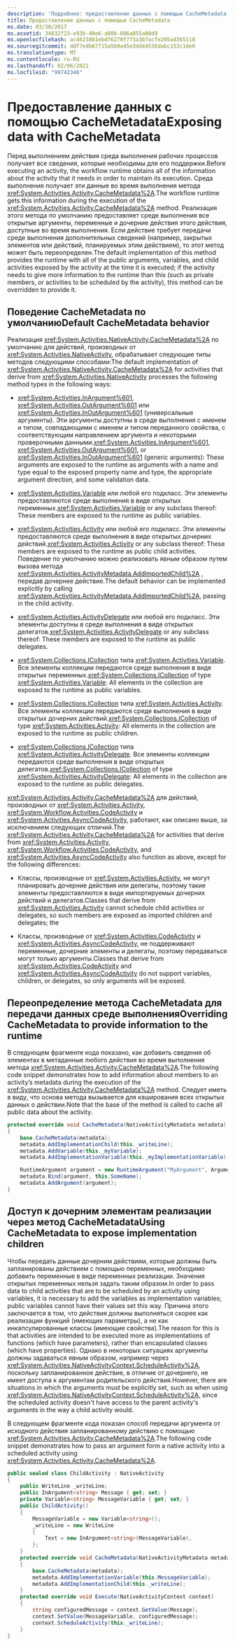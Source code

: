 ```yaml
---
description: 'Подробнее: предоставление данных с помощью CacheMetadata'
title: Предоставление данных с помощью CacheMetadata
ms.date: 03/30/2017
ms.assetid: 34832f23-e93b-40e6-a80b-606a855a00d9
ms.openlocfilehash: ac4623881ebd76270f773a3b7acfe205ad365118
ms.sourcegitcommit: ddf7edb67715a5b9a45e3dd44536dabc153c1de0
ms.translationtype: MT
ms.contentlocale: ru-RU
ms.lasthandoff: 02/06/2021
ms.locfileid: "99742346"
---
```

# <a name="exposing-data-with-cachemetadata"></a><span data-ttu-id="f866a-103">Предоставление данных с помощью CacheMetadata</span><span class="sxs-lookup"><span data-stu-id="f866a-103">Exposing data with CacheMetadata</span></span>

<span data-ttu-id="f866a-104">Перед выполнением действия среда выполнения рабочих процессов получает все сведения, которые необходимы для его поддержки.</span><span class="sxs-lookup"><span data-stu-id="f866a-104">Before executing an activity, the workflow runtime obtains all of the information about the activity that it needs in order to maintain its execution.</span></span> <span data-ttu-id="f866a-105">Среда выполнения получает эти данные во время выполнения метода <xref:System.Activities.Activity.CacheMetadata%2A>.</span><span class="sxs-lookup"><span data-stu-id="f866a-105">The workflow runtime gets this information during the execution of the <xref:System.Activities.Activity.CacheMetadata%2A> method.</span></span> <span data-ttu-id="f866a-106">Реализация этого метода по умолчанию предоставляет среде выполнения все открытые аргументы, переменные и дочерние действия этого действия, доступные во время выполнения. Если действие требует передачи среде выполнения дополнительных сведений (например, закрытых элементов или действий, планируемых этим действием), то этот метод может быть переопределен.</span><span class="sxs-lookup"><span data-stu-id="f866a-106">The default implementation of this method provides the runtime with all of the public arguments, variables, and child activities exposed by the activity at the time it is executed; if the activity needs to give more information to the runtime than this (such as private members, or activities to be scheduled by the activity), this method can be overridden to provide it.</span></span>

## <a name="default-cachemetadata-behavior"></a><span data-ttu-id="f866a-107">Поведение CacheMetadata по умолчанию</span><span class="sxs-lookup"><span data-stu-id="f866a-107">Default CacheMetadata behavior</span></span>

<span data-ttu-id="f866a-108">Реализация <xref:System.Activities.NativeActivity.CacheMetadata%2A> по умолчанию для действий, производных от <xref:System.Activities.NativeActivity>, обрабатывает следующие типы методов следующими способами:</span><span class="sxs-lookup"><span data-stu-id="f866a-108">The default implementation of <xref:System.Activities.NativeActivity.CacheMetadata%2A> for activities that derive from <xref:System.Activities.NativeActivity> processes the following method types in the following ways:</span></span>

- <span data-ttu-id="f866a-109"><xref:System.Activities.InArgument%601>, <xref:System.Activities.OutArgument%601> или <xref:System.Activities.InOutArgument%601> (универсальные аргументы). Эти аргументы доступны в среде выполнения с именем и типом, совпадающими с именем и типом переданного свойства, с соответствующим направлением аргумента и некоторыми проверочными данными.</span><span class="sxs-lookup"><span data-stu-id="f866a-109"><xref:System.Activities.InArgument%601>, <xref:System.Activities.OutArgument%601>, or <xref:System.Activities.InOutArgument%601> (generic arguments): These arguments are exposed to the runtime as arguments with a name and type equal to the exposed property name and type, the appropriate argument direction, and some validation data.</span></span>

- <span data-ttu-id="f866a-110"><xref:System.Activities.Variable> или любой его подкласс. Эти элементы предоставляются среде выполнения в виде открытых переменных.</span><span class="sxs-lookup"><span data-stu-id="f866a-110"><xref:System.Activities.Variable> or any subclass thereof: These members are exposed to the runtime as public variables.</span></span>

- <span data-ttu-id="f866a-111"><xref:System.Activities.Activity> или любой его подкласс. Эти элементы предоставляются среде выполнения в виде открытых дочерних действий.</span><span class="sxs-lookup"><span data-stu-id="f866a-111"><xref:System.Activities.Activity> or any subclass thereof: These members are exposed to the runtime as public child activities.</span></span> <span data-ttu-id="f866a-112">Поведение по умолчанию можно реализовать явным образом путем вызова метода <xref:System.Activities.ActivityMetadata.AddImportedChild%2A> , передав дочернее действие.</span><span class="sxs-lookup"><span data-stu-id="f866a-112">The default behavior can be implemented explicitly by calling <xref:System.Activities.ActivityMetadata.AddImportedChild%2A>, passing in the child activity.</span></span>

- <span data-ttu-id="f866a-113"><xref:System.Activities.ActivityDelegate> или любой его подкласс. Эти элементы доступны в среде выполнения в виде открытых делегатов.</span><span class="sxs-lookup"><span data-stu-id="f866a-113"><xref:System.Activities.ActivityDelegate> or any subclass thereof: These members are exposed to the runtime as public delegates.</span></span>

- <span data-ttu-id="f866a-114"><xref:System.Collections.ICollection> типа <xref:System.Activities.Variable>. Все элементы коллекции передаются среде выполнения в виде открытых переменных.</span><span class="sxs-lookup"><span data-stu-id="f866a-114"><xref:System.Collections.ICollection> of type <xref:System.Activities.Variable>: All elements in the collection are exposed to the runtime as public variables.</span></span>

- <span data-ttu-id="f866a-115"><xref:System.Collections.ICollection> типа <xref:System.Activities.Activity>. Все элементы коллекции передаются среде выполнения в виде открытых дочерних действий.</span><span class="sxs-lookup"><span data-stu-id="f866a-115"><xref:System.Collections.ICollection> of type <xref:System.Activities.Activity>: All elements in the collection are exposed to the runtime as public children.</span></span>

- <span data-ttu-id="f866a-116"><xref:System.Collections.ICollection> типа <xref:System.Activities.ActivityDelegate>. Все элементы коллекции передаются среде выполнения в виде открытых делегатов.</span><span class="sxs-lookup"><span data-stu-id="f866a-116"><xref:System.Collections.ICollection> of type <xref:System.Activities.ActivityDelegate>: All elements in the collection are exposed to the runtime as public delegates.</span></span>

<span data-ttu-id="f866a-117"><xref:System.Activities.Activity.CacheMetadata%2A> для действий, производных от <xref:System.Activities.Activity>, <xref:System.Workflow.Activities.CodeActivity> и <xref:System.Activities.AsyncCodeActivity>, работают, как описано выше, за исключением следующих отличий.</span><span class="sxs-lookup"><span data-stu-id="f866a-117">The <xref:System.Activities.Activity.CacheMetadata%2A> for activities that derive from <xref:System.Activities.Activity>, <xref:System.Workflow.Activities.CodeActivity>, and <xref:System.Activities.AsyncCodeActivity> also function as above, except for the following differences:</span></span>

- <span data-ttu-id="f866a-118">Классы, производные от <xref:System.Activities.Activity>, не могут планировать дочерние действия или делегаты, поэтому такие элементы предоставляются в виде импортируемых дочерних действий и делегатов.</span><span class="sxs-lookup"><span data-stu-id="f866a-118">Classes that derive from <xref:System.Activities.Activity> cannot schedule child activities or delegates, so such members are exposed as imported children and delegates; the</span></span>

- <span data-ttu-id="f866a-119">Классы, производные от <xref:System.Activities.CodeActivity> и <xref:System.Activities.AsyncCodeActivity>, не поддерживают переменные, дочерние элементы и делегаты, поэтому передаваться могут только аргументы.</span><span class="sxs-lookup"><span data-stu-id="f866a-119">Classes that derive from <xref:System.Activities.CodeActivity> and <xref:System.Activities.AsyncCodeActivity> do not support variables, children, or delegates, so only arguments will be exposed.</span></span>

## <a name="overriding-cachemetadata-to-provide-information-to-the-runtime"></a><span data-ttu-id="f866a-120">Переопределение метода CacheMetadata для передачи данных среде выполнения</span><span class="sxs-lookup"><span data-stu-id="f866a-120">Overriding CacheMetadata to provide information to the runtime</span></span>

<span data-ttu-id="f866a-121">В следующем фрагменте кода показано, как добавить сведения об элементах в метаданные любого действия во время выполнения метода <xref:System.Activities.Activity.CacheMetadata%2A>.</span><span class="sxs-lookup"><span data-stu-id="f866a-121">The following code snippet demonstrates how to add information about members to an activity’s metadata during the execution of the <xref:System.Activities.Activity.CacheMetadata%2A> method.</span></span> <span data-ttu-id="f866a-122">Следует иметь в виду, что основа метода вызывается для кэширования всех открытых данных о действии.</span><span class="sxs-lookup"><span data-stu-id="f866a-122">Note that the base of the method is called to cache all public data about the activity.</span></span>

```csharp
protected override void CacheMetadata(NativeActivityMetadata metadata)
{
    base.CacheMetadata(metadata);
    metadata.AddImplementationChild(this._writeLine);
    metadata.AddVariable(this._myVariable);
    metadata.AddImplementationVariable(this._myImplementationVariable);

    RuntimeArgument argument = new RuntimeArgument("MyArgument", ArgumentDirection.In, typeof(SomeType));
    metadata.Bind(argument, this.SomeName);
    metadata.AddArgument(argument);
}
```

## <a name="using-cachemetadata-to-expose-implementation-children"></a><span data-ttu-id="f866a-123">Доступ к дочерним элементам реализации через метод CacheMetadata</span><span class="sxs-lookup"><span data-stu-id="f866a-123">Using CacheMetadata to expose implementation children</span></span>

<span data-ttu-id="f866a-124">Чтобы передать данные дочерним действиям, которые должны быть запланированы действием с помощью переменных, необходимо добавить переменные в виде переменных реализации. Значения открытых переменных нельзя задать таким образом.</span><span class="sxs-lookup"><span data-stu-id="f866a-124">In order to pass data to child activities that are to be scheduled by an activity using variables, it is necessary to add the variables as implementation variables; public variables cannot have their values set this way.</span></span> <span data-ttu-id="f866a-125">Причина этого заключается в том, что действия должны выполняться скорее как реализации функций (имеющих параметры), а не как инкапсулированные классы (имеющие свойства).</span><span class="sxs-lookup"><span data-stu-id="f866a-125">The reason for this is that activities are intended to be executed more as implementations of functions (which have parameters), rather than encapsulated classes (which have properties).</span></span> <span data-ttu-id="f866a-126">Однако в некоторых ситуациях аргументы должны задаваться явным образом, например через <xref:System.Activities.NativeActivityContext.ScheduleActivity%2A>, поскольку запланированное действие, в отличие от дочернего, не имеет доступа к аргументам родительского действия.</span><span class="sxs-lookup"><span data-stu-id="f866a-126">However, there are situations in which the arguments must be explicitly set, such as when using <xref:System.Activities.NativeActivityContext.ScheduleActivity%2A>, since the scheduled activity doesn't have access to the parent activity's arguments in the way a child activity would.</span></span>

<span data-ttu-id="f866a-127">В следующем фрагменте кода показан способ передачи аргумента от исходного действия запланированному действию с помощью <xref:System.Activities.Activity.CacheMetadata%2A>.</span><span class="sxs-lookup"><span data-stu-id="f866a-127">The following code snippet demonstrates how to pass an argument form a native activity into a scheduled activity using <xref:System.Activities.Activity.CacheMetadata%2A>.</span></span>

```csharp
public sealed class ChildActivity : NativeActivity
{
    public WriteLine _writeLine;
    public InArgument<string> Message { get; set; }
    private Variable<string> MessageVariable { get; set; }
    public ChildActivity()
    {
        MessageVariable = new Variable<string>();
        _writeLine = new WriteLine
        {
            Text = new InArgument<string>(MessageVariable),
        };
    }
    protected override void CacheMetadata(NativeActivityMetadata metadata)
    {
        base.CacheMetadata(metadata);
        metadata.AddImplementationVariable(this.MessageVariable);
        metadata.AddImplementationChild(this._writeLine);
    }
    protected override void Execute(NativeActivityContext context)
    {
        string configuredMessage = context.GetValue(Message);
        context.SetValue(MessageVariable, configuredMessage);
        context.ScheduleActivity(this._writeLine);
    }
}
```

